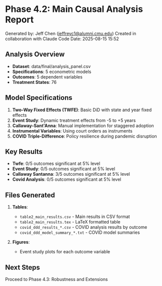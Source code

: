 # Phase 4.2: Main Causal Analysis Report

Generated by: Jeff Chen (jeffreyc1@alumni.cmu.edu)
Created in collaboration with Claude Code
Date: 2025-08-15 15:52

## Analysis Overview

- **Dataset**: data/final/analysis_panel.csv
- **Specifications**: 5 econometric models
- **Outcomes**: 5 dependent variables
- **Treatment States**: 76

## Model Specifications

1. **Two-Way Fixed Effects (TWFE)**: Basic DiD with state and year fixed effects
2. **Event Study**: Dynamic treatment effects from -5 to +5 years
3. **Callaway-Sant'Anna**: Manual implementation for staggered adoption
4. **Instrumental Variables**: Using court orders as instruments
5. **COVID Triple-Difference**: Policy resilience during pandemic disruption

## Key Results

- **Twfe**: 0/5 outcomes significant at 5% level
- **Event Study**: 0/5 outcomes significant at 5% level
- **Callaway Santanna**: 3/5 outcomes significant at 5% level
- **Covid Analysis**: 0/5 outcomes significant at 5% level

## Files Generated

1. **Tables**:
   - `table2_main_results.csv` - Main results in CSV format
   - `table2_main_results.tex` - LaTeX formatted table
   - `covid_ddd_results_*.csv` - COVID analysis results by outcome
   - `covid_ddd_model_summary_*.txt` - COVID model summaries

2. **Figures**:
   - Event study plots for each outcome variable

## Next Steps

Proceed to Phase 4.3: Robustness and Extensions
